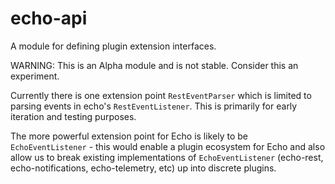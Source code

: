 # echo-api

A module for defining plugin extension interfaces.

WARNING: This is an Alpha module and is not stable.  Consider this an experiment.

Currently there is one extension point `RestEventParser` which is limited to parsing events 
in echo's `RestEventListener`.  This is primarily for early iteration and testing purposes.

The more powerful extension point for Echo is likely to be `EchoEventListener` - this would enable a plugin
ecosystem for Echo and also allow us to break existing implementations of `EchoEventListener` 
(echo-rest, echo-notifications, echo-telemetry, etc) up into discrete plugins.
